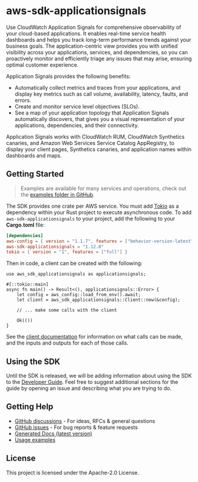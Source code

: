 # aws-sdk-applicationsignals

Use CloudWatch Application Signals for comprehensive observability of your cloud-based applications. It enables real-time service health dashboards and helps you track long-term performance trends against your business goals. The application-centric view provides you with unified visibility across your applications, services, and dependencies, so you can proactively monitor and efficiently triage any issues that may arise, ensuring optimal customer experience.

Application Signals provides the following benefits:
  - Automatically collect metrics and traces from your applications, and display key metrics such as call volume, availability, latency, faults, and errors.
  - Create and monitor service level objectives (SLOs).
  - See a map of your application topology that Application Signals automatically discovers, that gives you a visual representation of your applications, dependencies, and their connectivity.

Application Signals works with CloudWatch RUM, CloudWatch Synthetics canaries, and Amazon Web Services Service Catalog AppRegistry, to display your client pages, Synthetics canaries, and application names within dashboards and maps.

## Getting Started

> Examples are available for many services and operations, check out the
> [examples folder in GitHub](https://github.com/awslabs/aws-sdk-rust/tree/main/examples).

The SDK provides one crate per AWS service. You must add [Tokio](https://crates.io/crates/tokio)
as a dependency within your Rust project to execute asynchronous code. To add `aws-sdk-applicationsignals` to
your project, add the following to your **Cargo.toml** file:

```toml
[dependencies]
aws-config = { version = "1.1.7", features = ["behavior-version-latest"] }
aws-sdk-applicationsignals = "1.12.0"
tokio = { version = "1", features = ["full"] }
```

Then in code, a client can be created with the following:

```rust,no_run
use aws_sdk_applicationsignals as applicationsignals;

#[::tokio::main]
async fn main() -> Result<(), applicationsignals::Error> {
    let config = aws_config::load_from_env().await;
    let client = aws_sdk_applicationsignals::Client::new(&config);

    // ... make some calls with the client

    Ok(())
}
```

See the [client documentation](https://docs.rs/aws-sdk-applicationsignals/latest/aws_sdk_applicationsignals/client/struct.Client.html)
for information on what calls can be made, and the inputs and outputs for each of those calls.

## Using the SDK

Until the SDK is released, we will be adding information about using the SDK to the
[Developer Guide](https://docs.aws.amazon.com/sdk-for-rust/latest/dg/welcome.html). Feel free to suggest
additional sections for the guide by opening an issue and describing what you are trying to do.

## Getting Help

* [GitHub discussions](https://github.com/awslabs/aws-sdk-rust/discussions) - For ideas, RFCs & general questions
* [GitHub issues](https://github.com/awslabs/aws-sdk-rust/issues/new/choose) - For bug reports & feature requests
* [Generated Docs (latest version)](https://awslabs.github.io/aws-sdk-rust/)
* [Usage examples](https://github.com/awslabs/aws-sdk-rust/tree/main/examples)

## License

This project is licensed under the Apache-2.0 License.

